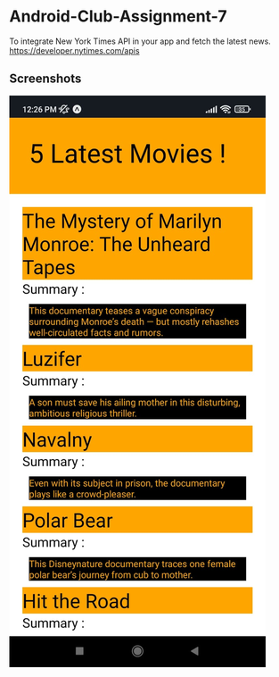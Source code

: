 # Android-Club-Assignment-7
To integrate New York Times API in your app and fetch the latest news. https://developer.nytimes.com/apis
## Screenshots
![image1](./img.jpeg)
